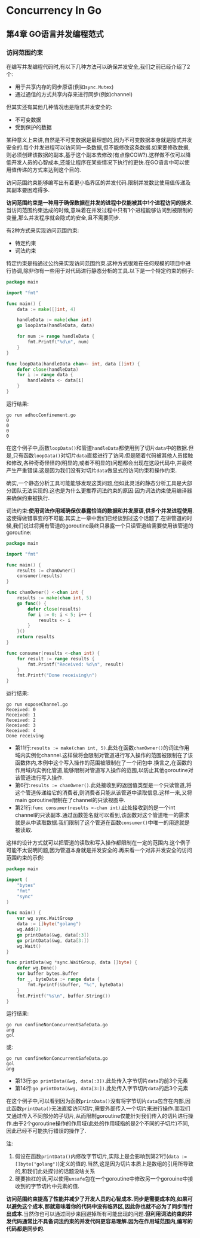 # Concurrency In Go

## 第4章 GO语言并发编程范式

### 访问范围约束

在编写并发编程代码时,有以下几种方法可以确保并发安全,我们之前已经介绍了2个:

- 用于共享内存的同步原语(例如`sync.Mutex`)
- 通过通信的方式共享内存来进行同步(例如channel)

但其实还有其他几种情况也是隐式并发安全的:

- 不可变数据
- 受到保护的数据

某种意义上来讲,自然是不可变数据是最理想的,因为不可变数据本身就是隐式并发安全的.每个并发进程可以访问同一条数据,但不能修改这条数据.如果要修改数据,则必须创建该数据的副本,基于这个副本去修改(有点像COW?).这样做不仅可以降低开发人员的心智成本,还能让程序在某些情况下执行的更快.在GO语言中可以使用值传递的方式来达到这个目的.

访问范围约束能够编写出有着更小临界区的并发代码.限制并发数比使用值传递及其副本要困难得多.

**访问范围约束是一种用于确保数据在并发的进程中仅能被其中1个进程访问的技术**.当访问范围约束达成的时候,意味着在并发过程中只有1个进程能够访问到被限制的变量,那么并发程序就会隐式的安全,且不需要同步.

有2种方式来实现访问范围约束:

- 特定约束
- 词法约束

特定约束是指通过公约来实现访问范围约束.这种方式很难在任何规模的项目中进行协调,除非你有一些用于对代码进行静态分析的工具.以下是一个特定约束的例子:

```go
package main

import "fmt"

func main() {
	data := make([]int, 4)

	handleData := make(chan int)
	go loopData(handleData, data)

	for num := range handleData {
		fmt.Printf("%d\n", num)
	}
}

func loopData(handleData chan<- int, data []int) {
	defer close(handleData)
	for i := range data {
		handleData <- data[i]
	}
}
```

运行结果:

```
go run adhocConfinement.go 
0
0
0
0
```

在这个例子中,函数`loopData()`和管道`handleData`都使用到了切片`data`中的数据.但是,只有函数`loopData()`对切片`data`直接进行了访问.但是随着代码被其他人员接触和修改,各种奇奇怪怪的(明显的,或者不明显的)问题都会出现在这段代码中,并最终产生严重错误.这是因为我们没有对切片`data`做显式的访问约束和操作约束.

确实,一个静态分析工具可能能够发现这类问题,但如此灵活的静态分析工具是大部分团队无法实现的.这也是为什么更推荐词法约束的原因:因为词法约束使用编译器来确保约束被执行.

词法约束:**使用词法作用域确保仅暴露恰当的数据和并发原语,供多个并发进程使用**.这使得做错事变的不可能.其实上一章中我们已经谈到过这个话题了.在讲管道的时候,我们说过将拥有管道的goroutine最终只暴露一个只读管道给需要使用该管道的goroutine:

```go
package main

import "fmt"

func main() {
	results := chanOwner()
	consumer(results)
}

func chanOwner() <-chan int {
	results := make(chan int, 5)
	go func() {
		defer close(results)
		for i := 0; i < 5; i++ {
			results <- i
		}
	}()
	return results
}

func consumer(results <-chan int) {
	for result := range results {
		fmt.Printf("Received: %d\n", result)
	}
	fmt.Printf("Done receiving\n")
}
```

运行结果:

```
go run exposeChannel.go
Received: 0
Received: 1
Received: 2
Received: 3
Received: 4
Done receiving
```

- 第11行:`results := make(chan int, 5)`.此处在函数`chanOwner()`的词法作用域内实例化channel.这样做将会限制对管道进行写入操作的范围被限制在了该函数体内,本例中这个写入操作的范围被限制在了一个闭包中.换言之,在函数的作用域内实例化管道,能够限制对管道写入操作的范围,以防止其他goroutine对该管道进行写入操作.
- 第6行:`results := chanOwner()`.此处接收到的返回值类型是一个只读管道,将这个管道传递给它的消费者,则消费者只能从该管道中读取信息.这样一来,又将main goroutine限制在了channel的只读视图中.
- 第21行:`func consumer(results <-chan int)`.此处接收到的是一个int channel的只读副本.通过函数签名就可以看到,该函数对这个管道唯一的需求就是从中读取数据.我们限制了这个管道在函数`consumer()`中唯一的用途就是被读取.

这样的设计方式就可以把管道的读取和写入操作都限制在一定的范围内.这个例子可能不太说明问题,因为管道本身就是并发安全的.再来看一个对非并发安全的访问范围约束的示例:

```go
package main

import (
	"bytes"
	"fmt"
	"sync"
)

func main() {
	var wg sync.WaitGroup
	data := []byte("golang")
	wg.Add(2)
	go printData(&wg, data[:3])
	go printData(&wg, data[3:])
	wg.Wait()
}

func printData(wg *sync.WaitGroup, data []byte) {
	defer wg.Done()
	var buffer bytes.Buffer
	for _, byteData := range data {
		fmt.Fprintf(&buffer, "%c", byteData)
	}
	fmt.Printf("%s\n", buffer.String())
}
```

运行结果:

```
go run confineNonConcurrentSafeData.go
ang
gol
```

或:

```
go run confineNonConcurrentSafeData.go
gol
ang
```

- 第13行:`go printData(&wg, data[:3])`.此处传入字节切片`data`的前3个元素
- 第14行:`go printData(&wg, data[3:])`.此处传入字节切片`data`的后3个元素

在这个例子中,可以看到因为函数`printData()`没有将字节切片`data`包含在内部,因此函数`printData()`无法直接访问切片,需要外部传入一个切片来进行操作.而我们又通过传入不同部分的子切片,从而限制goroutine仅能针对我们传入的切片进行操作.由于2个goroutine操作的作用域(此处的作用域指的是2个不同的子切片)不同,因此已经不可能执行错误的操作了.

注:

1. 假设在函数`printData()`内修改字节切片,实际上是会影响到第21行(`data := []byte("golang")`)定义的值的.当然,这是因为切片本质上是数组的引用所导致的,和我们此处探讨的话题没啥关系
2. 硬要抬杠的话,可以使用`unsafe`包在一个goroutine中修改另一个gorouine中接收到的字节切片中元素的值.

**访问范围约束提高了性能并减少了开发人员的心智成本.同步是需要成本的,如果可以避免这个成本,那就意味着你的代码中没有临界区,因此你也就不必为了同步而付出成本**.当然你也可以通过同步来回避掉所有可能出现的问题.**但利用词法约束的并发代码通常比不具备词法约束的并发代码更容易理解.因为在作用域范围内,编写的代码都是同步的.**